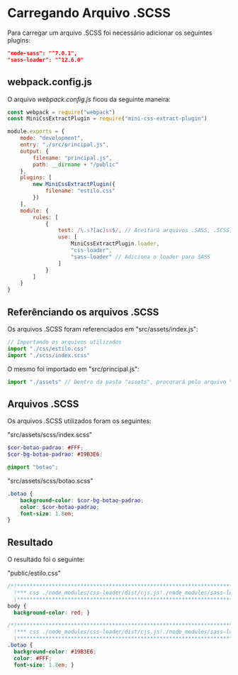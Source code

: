 # Carregando Arquivo .SCSS
Para carregar um arquivo .SCSS foi necessário adicionar os seguintes plugins:
```json
"node-sass": "^7.0.1",
"sass-loader": "^12.6.0"
```

## webpack.config.js
O arquivo *webpack.config.js* ficou da seguinte maneira:
```js
const webpack = require("webpack")
const MiniCssExtractPlugin = require("mini-css-extract-plugin")

module.exports = {
    mode: "development",
    entry: "./src/principal.js",
    output: {
        filename: "principal.js",
        path: __dirname + "/public"
    },
    plugins: [
        new MiniCssExtractPlugin({
            filename: "estilo.css"
        })
    ],
    module: {
        rules: [
            {
                test: /\.s?[ac]ss$/, // Aceitará arquivos .SASS, .SCSS, e .CSS
                use: [
                    MiniCssExtractPlugin.loader,
                    "css-loader",
                    "sass-loader" // Adiciona o loader para SASS
                ]
            }
        ]
    }
}
```

## Referênciando os arquivos .SCSS
Os arquivos .SCSS foram referenciados em "src/assets/index.js":
```js
// Importando os arquivos utilizados
import "./css/estilo.css"
import "./scss/index.scss"
```
O mesmo foi importado em "src/principal.js":
```js
import "./assets" // Dentro da pasta "assets", procurará pelo arquivo "index.js"
```

## Arquivos .SCSS
Os arquivos .SCSS utilizados foram os seguintes:

"src/assets/scss/index.scss"
```scss
$cor-botao-padrao: #FFF;
$cor-bg-botao-padrao: #19B3E6;

@import "botao";
```

"src/assets/scss/botao.scss"
```scss
.botao {
    background-color: $cor-bg-botao-padrao;
    color: $cor-botao-padrao;
    font-size: 1.8em;
}
```

## Resultado
O resultado foi o seguinte:

"public/estilo.css"
```css
/*!********************************************************************************************************************!*\
  !*** css ./node_modules/css-loader/dist/cjs.js!./node_modules/sass-loader/dist/cjs.js!./src/assets/css/estilo.css ***!
  \********************************************************************************************************************/
body {
  background-color: red; }

/*!*********************************************************************************************************************!*\
  !*** css ./node_modules/css-loader/dist/cjs.js!./node_modules/sass-loader/dist/cjs.js!./src/assets/scss/index.scss ***!
  \*********************************************************************************************************************/
.botao {
  background-color: #19B3E6;
  color: #FFF;
  font-size: 1.8em; }
```
